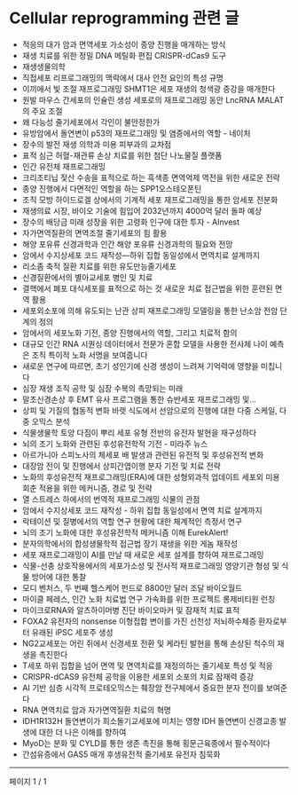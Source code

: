 # Cellular reprogramming 관련 글

- 적응의 대가 암과 면역세포 가소성이 종양 진행을 매개하는 방식
- 재생 치료를 위한 정밀 DNA 메틸화 편집 CRISPR-dCas9 도구
- 재생생물의학
- 직접세포 리프로그래밍의 맥락에서 대사 안전 요인의 특성 규명
- 이끼에서 빛 조절 재프로그래밍 SHMT1은 세포 재생의 청색광 증강을 매개한다
- 원발 마우스 간세포의 인슐린 생성 세포로의 재프로그래밍 동안 LncRNA MALAT의 주요 조절
- 왜 다능성 줄기세포에서 각인이 불안정한가
- 유방암에서 돌연변이 p53의 재프로그래밍 및 염증에서의 역할 - 네이처
- 장수의 발전 재생 의학과 미용 피부과의 교차점
- 표적 심근 허혈-재관류 손상 치료를 위한 첨단 나노물질 플랫폼
- 인간 유전체 재프로그래밍
- 크리조티닙 젖산 수송을 표적으로 하는 흑색종 면역억제 역전을 위한 새로운 전략
- 종양 진행에서 다면적인 역할을 하는 SPP1오스테오폰틴
- 조직 모방 하이드로겔 상에서의 기계적 세포 재프로그래밍을 통한 암세포 전분화
- 재생의료 시장, 바이오 기술에 힘입어 2032년까지 4000억 달러 돌파 예상
- 장수의 배당금 미래 성장을 위한 고령화 인구에 대한 투자 - AInvest
- 자가면역질환의 면역조절 줄기세포의 힘 활용
- 해양 포유류 신경과학과 인간 해양 포유류 신경과학의 필요와 전망
- 암에서 수지상세포 코드 재작성—하위 집합 동일성에서 면역치료 설계까지
- 리소좀 축적 질환 치료를 위한 유도만능줄기세포
- 신경질환에서의 별아교세포 병인 및 치료
- 결핵에서 폐포 대식세포를 표적으로 하는 것 새로운 치료 접근법을 위한 훈련된 면역 활용
- 세포외소포에 의해 유도되는 난관 상피 재프로그래밍 모델링을 통한 난소암 전암 단계의 정의
- 암에서의 세포노화 기전, 종양 진행에서의 역할, 그리고 치료적 함의
- 대규모 인간 RNA 시퀀싱 데이터에서 전문가 혼합 모델을 사용한 전사체 나이 예측은 조직 특이적 노화 서명을 보여줍니다
- 새로운 연구에 따르면, 초기 성인기에 신경 생성이 느려져 기억력에 영향을 미칩니다
- 심장 재생 조직 공학 및 심장 수복의 촉망되는 미래
- 말초신경손상 후 EMT 유사 프로그램을 통한 슈반세포 재프로그래밍 및...
- 상피 및 기질의 협동적 변화 바렛 식도에서 선암으로의 진행에 대한 다중 스케일, 다중 오믹스 분석
- 식물생물학 토양 다짐이 뿌리 세포 유형 전반의 유전자 발현을 재구성하다
- 뇌의 조기 노화와 관련된 후성유전학적 기전 - 미라주 뉴스
- 아르가니아 스피노사의 체세포 배 발생과 관련된 유전적 및 후성유전적 변화
- 대장암 전이 및 진행에서 상피간엽이행 분자 기전 및 치료 전략
- 노화의 후성유전적 재프로그래밍(ERA)에 대한 성형외과적 업데이트 세포외 미용 회춘 적용을 위한 메커니즘, 경로 및 전략
- 열 스트레스 하에서의 번역적 재프로그래밍 식물의 관점
- 암에서 수지상세포 코드 재작성 - 하위 집합 동일성에서 면역 치료 설계까지
- 락테이션 및 질병에서의 역할 연구 현황에 대한 체계적인 측정서 연구
- 뇌의 조기 노화에 대한 후성유전학적 메커니즘 이해  EurekAlert!
- 분자의학에서의 합성생물학적 접근법 장기 재생을 위한 게놈 재작성
- 세포 재프로그래밍이 AI를 만날 때 새로운 세포 설계를 향하여 재프로그래밍
- 식물-선충 상호작용에서의 세포가소성 및 전사적 재프로그래밍 영양기관 형성 및 식물 방어에 대한 통찰
- 모디 벤처스, 두 번째 헬스케어 펀드로 8800만 달러 조달  바이오월드
- 마이클 페레스, 인간 노화 치료법 연구 가속화를 위한 프로젝트 롱제비티원 런칭
- 마이크로RNA와 알츠하이머병 진단 바이오마커 및 잠재적 치료 표적
- FOXA2 유전자의 nonsense 이형접합 변이를 가진 선천성 저뇌하수체증 환자로부터 유래된 iPSC 세포주 생성
- NG2교세포는 어린 쥐에서 신경세포 전환 및 케라틴 발현을 통해 손상된 척수의 재생을 촉진한다
- T세포 하위 집합을 넘어 면역 및 면역치료를 재정의하는 줄기세포 특성 및 적응
- CRISPR-dCAS9 유전체 공학을 이용한 세포외 소포의 치료 잠재력 증강
- AI 기반 심층 시각적 프로테오믹스는 췌장암 전구체에서 중요한 분자 전이를 보여준다
- RNA 면역치료 암과 자가면역질환 치료의 혁명
- IDH1R132H 돌연변이가 희소돌기교세포에 미치는 영향 IDH 돌연변이 신경교종 발생에 대한 더 나은 이해를 향하여
- MyoD는 분화 및 CYLD를 통한 생존 촉진을 통해 횡문근육종에서 필수적이다
- 간섬유증에서 GAS5 매개 후생유전적 줄기세포 유전자 침묵화

---
페이지 1 / 1